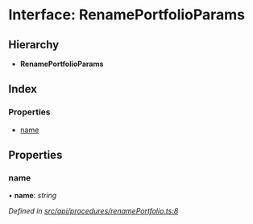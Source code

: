 # Interface: RenamePortfolioParams

## Hierarchy

* **RenamePortfolioParams**

## Index

### Properties

* [name](renameportfolioparams.md#name)

## Properties

###  name

• **name**: *string*

*Defined in [src/api/procedures/renamePortfolio.ts:8](https://github.com/PolymathNetwork/polymesh-sdk/blob/1221e467/src/api/procedures/renamePortfolio.ts#L8)*

